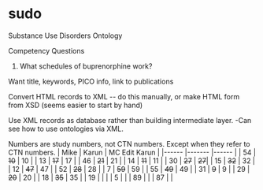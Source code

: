 # sudo
Substance Use Disorders Ontology

Competency Questions
1. What schedules of buprenorphine work?

Want title, keywords, PICO info, link to publications

Convert HTML records to XML
  -- do this manually, or make HTML form from XSD (seems easier to start by hand)

 Use XML records as database rather than building intermediate layer. 
 -Can see how to use ontologies via XML. 

Numbers are study numbers, not CTN numbers. Except when they refer to CTN numbers.
| Mike 	| Karun 	| MC Edit Karun	|
|------	|-------	|------	|
| 54 	| ~~10~~ 	| 10 	| 
| 13 	| ~~17~~ 	| 17 	|
| 46 	| ~~21~~ 	| 21 	|
| 14 	| ~~11~~ 	| 11 	|
| 30 	| ~~27~~ 	| ~~27~~|
| 15 	| ~~32~~ 	| 32 	|
| 12 	| ~~47~~ 	| 47 	|
| 52 	| ~~28~~ 	| 28 	|
| 7 	| ~~59~~ 	| 59 	|
| 55 	| ~~49~~ 	| 49 	|
| 31 	| ~~9~~ 	| 9 	|
| 29 	| ~~20~~ 	| 20 	|
| 18 	| ~~35~~ 	| 35 	|
| 19 	|  	|  	|
| 5 | |
| 89 | | 
| 87 | | 
